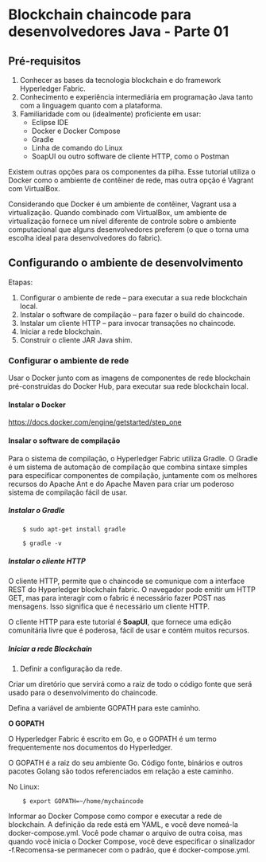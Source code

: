 # Blockchain chaincode para desenvolvedores Java - Parte 01

## Pré-requisitos
1. Conhecer as bases da tecnologia blockchain e do framework Hyperledger Fabric.
2. Conhecimento e experiência intermediária em programação Java tanto com a linguagem quanto com a plataforma.
3. Familiaridade com ou (idealmente) proficiente em usar:
    * Eclipse IDE
    * Docker e Docker Compose
    * Gradle
    * Linha de comando do Linux
    * SoapUI ou outro software de cliente HTTP, como o Postman

Existem outras opções para os componentes da pilha. Esse tutorial utiliza o Docker como o ambiente de contêiner de rede, mas outra opção é Vagrant com VirtualBox.

Considerando que Docker é um ambiente de contêiner, Vagrant usa a virtualização. Quando combinado com VirtualBox, um ambiente de virtualização fornece um nível diferente de controle sobre o ambiente computacional que alguns desenvolvedores preferem (o que o torna uma escolha ideal para desenvolvedores do fabric).

## Configurando o ambiente de desenvolvimento

Etapas:
1. Configurar o ambiente de rede – para executar a sua rede blockchain local.
2. Instalar o software de compilação – para fazer o build do  chaincode.
3. Instalar um cliente HTTP – para invocar transações no chaincode.
4. Iniciar a rede blockchain.
5. Construir o cliente JAR Java shim.

### Configurar o ambiente de rede

Usar o Docker junto com as imagens de componentes de rede blockchain pré-construídas do Docker Hub, para executar sua rede blockchain local.

#### Instalar o Docker

https://docs.docker.com/engine/getstarted/step_one 

#### Insalar o software de compilação

Para o sistema de compilação, o Hyperledger Fabric utiliza Gradle. O Gradle é um sistema de automação de compilação que combina sintaxe simples para especificar componentes de compilação, juntamente com os melhores recursos do Apache Ant e do Apache Maven para criar um poderoso sistema de compilação fácil de usar.

##### Instalar o Gradle

```shell
    $ sudo apt-get install gradle
```

```shell
    $ gradle -v
```

##### Instalar o cliente HTTP

O cliente HTTP, permite que o chaincode se comunique com a interface REST do Hyperledger blockchain fabric. O navegador pode emitir um HTTP GET, mas para interagir com o fabric é necessário fazer POST nas mensagens. Isso significa que é necessário um cliente HTTP.

O cliente HTTP para este tutorial é **SoapUI**, que fornece uma edição comunitária livre que é poderosa, fácil de usar e contém muitos recursos.


##### Iniciar a rede Blockchain

1. Definir a configuração da rede.

Criar um diretório que servirá como a raiz de todo o código fonte que será usado para o desenvolvimento do chaincode.

Defina a variável de ambiente GOPATH para este caminho.

**O GOPATH**

O Hyperledger Fabric é escrito em Go, e o GOPATH é um termo frequentemente nos documentos do Hyperledger.

O GOPATH é a raiz do seu ambiente Go. Código fonte, binários e outros pacotes Golang são todos referenciados em relação a este caminho.

No Linux:

```shell
    $ export GOPATH=~/home/mychaincode
```

Informar ao Docker Compose como compor e executar a rede de blockchain. A definição da rede está em YAML, e você deve nomeá-la docker-compose.yml. Você pode chamar o arquivo de outra coisa, mas quando você inicia o Docker Compose, você deve especificar o sinalizador -f.Recomensa-se permanecer com o padrão, que é docker-compose.yml.